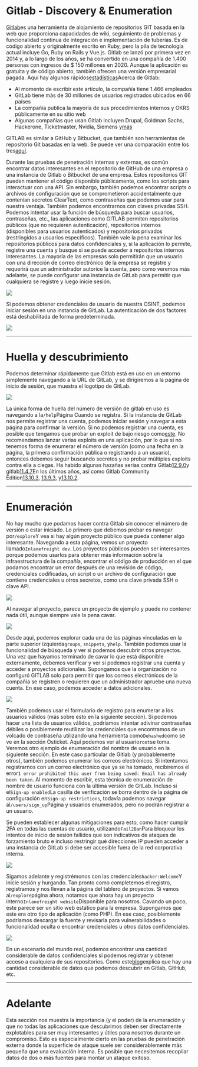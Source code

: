 # Gitlab - Discovery & Enumeration

[Gitlab](https://about.gitlab.com/)es una herramienta de alojamiento de repositorios GIT basada en la web que proporciona capacidades de wiki, seguimiento de problemas y funcionalidad continua de integración e implementación de tuberías. Es de código abierto y originalmente escrito en Ruby, pero la pila de tecnología actual incluye Go, Ruby on Rails y Vue.js. Gitlab se lanzó por primera vez en 2014 y, a lo largo de los años, se ha convertido en una compañía de 1.400 personas con ingresos de $ 150 millones en 2020. Aunque la aplicación es gratuita y de código abierto, también ofrecen una versión empresarial pagada. Aquí hay algunos rápidos[estadísticas](https://about.gitlab.com/company/)Acerca de Gitlab:

- Al momento de escribir este artículo, la compañía tiene 1.466 empleados
- GitLab tiene más de 30 millones de usuarios registrados ubicados en 66 países
- La compañía publica la mayoría de sus procedimientos internos y OKRS públicamente en su sitio web
- Algunas compañías que usan Gitlab incluyen Drupal, Goldman Sachs, Hackerone, Ticketmaster, Nvidia, Siemens y[más](https://about.gitlab.com/customers/)

GITLAB es similar a GitHub y Bitbucket, que también son herramientas de repositorio Git basadas en la web. Se puede ver una comparación entre los tres[aquí](https://stackshare.io/stackups/bitbucket-vs-github-vs-gitlab).

Durante las pruebas de penetración internas y externas, es común encontrar datos interesantes en el repositorio de GitHub de una empresa o una instancia de Gitlab o Bitbucket de una empresa. Estos repositorios GIT pueden mantener el código disponible públicamente, como los scripts para interactuar con una API. Sin embargo, también podemos encontrar scripts o archivos de configuración que se comprometieron accidentalmente que contenían secretos ClearText, como contraseñas que podemos usar para nuestra ventaja. También podemos encontrarnos con claves privadas SSH. Podemos intentar usar la función de búsqueda para buscar usuarios, contraseñas, etc., las aplicaciones como GITLAB permiten repositorios públicos (que no requieren autenticación), repositorios internos (disponibles para usuarios autenticados) y repositorios privados (restringidos a usuarios específicos). También vale la pena examinar los repositorios públicos para datos confidenciales y, si la aplicación lo permite, registre una cuenta y busque si se puede acceder a repositorios internos interesantes. La mayoría de las empresas solo permitirán que un usuario con una dirección de correo electrónico de la empresa se registre y requerirá que un administrador autorice la cuenta, pero como veremos más adelante, se puede configurar una instancia de GitLab para permitir que cualquiera se registre y luego inicie sesión.

![](https://academy.hackthebox.com/storage/modules/113/gitlab_signup_res.png)

Si podemos obtener credenciales de usuario de nuestra OSINT, podemos iniciar sesión en una instancia de GitLab. La autenticación de dos factores está deshabilitada de forma predeterminada.

![](https://academy.hackthebox.com/storage/modules/113/gitlab_2fa.png)

---

# **Huella y descubrimiento**

Podemos determinar rápidamente que Gitlab está en uso en un entorno simplemente navegando a la URL de GitLab, y se dirigiremos a la página de inicio de sesión, que muestra el logotipo de GitLab.

![](https://academy.hackthebox.com/storage/modules/113/gitlab_login.png)

La única forma de huella del número de versión de gitlab en uso es navegando a la`/help`Página Cuando se registra. Si la instancia de GitLab nos permite registrar una cuenta, podemos iniciar sesión y navegar a esta página para confirmar la versión. Si no podemos registrar una cuenta, es posible que tengamos que probar un exploit de bajo riesgo como[este](https://www.exploit-db.com/exploits/49821). No recomendamos lanzar varias exploits en una aplicación, por lo que si no tenemos forma de enumerar el número de versión (como una fecha en la página, la primera confirmación pública o registrando a un usuario), entonces debemos seguir buscando secretos y no probar múltiples exploits contra ella a ciegas. Ha habido algunas hazañas serias contra Gitlab[12.9.0](https://www.exploit-db.com/exploits/48431)y gitlab[11.4.7](https://www.exploit-db.com/exploits/49257)En los últimos años, así como Gitlab Community Edition[13.10.3](https://www.exploit-db.com/exploits/49821), [13.9.3](https://www.exploit-db.com/exploits/49944), y[13.10.2](https://www.exploit-db.com/exploits/49951).

---

# **Enumeración**

No hay mucho que podamos hacer contra Gitlab sin conocer el número de versión o estar iniciado. Lo primero que debemos probar es navegar por`/explore`Y vea si hay algún proyecto público que pueda contener algo interesante. Navegando a esta página, vemos un proyecto llamado`Inlanefreight dev`. Los proyectos públicos pueden ser interesantes porque podemos usarlos para obtener más información sobre la infraestructura de la compañía, encontrar el código de producción en el que podamos encontrar un error después de una revisión de código, credenciales codificadas, un script o un archivo de configuración que contiene credenciales u otros secretos, como una clave privada SSH o clave API.

![](https://academy.hackthebox.com/storage/modules/113/gitlab_explore.png)

Al navegar al proyecto, parece un proyecto de ejemplo y puede no contener nada útil, aunque siempre vale la pena cavar.

![](https://academy.hackthebox.com/storage/modules/113/gitlab_example.png)

Desde aquí, podemos explorar cada una de las páginas vinculadas en la parte superior izquierda`groups`, `snippets`, y`help`. También podemos usar la funcionalidad de búsqueda y ver si podemos descubrir otros proyectos. Una vez que hayamos terminado de cavar lo que está disponible externamente, debemos verificar y ver si podemos registrar una cuenta y acceder a proyectos adicionales. Supongamos que la organización no configuró GITLAB solo para permitir que los correos electrónicos de la compañía se registren o requieren que un administrador apruebe una nueva cuenta. En ese caso, podemos acceder a datos adicionales.

![](https://academy.hackthebox.com/storage/modules/113/gitlab_signup.png)

También podemos usar el formulario de registro para enumerar a los usuarios válidos (más sobre esto en la siguiente sección). Si podemos hacer una lista de usuarios válidos, podríamos intentar adivinar contraseñas débiles o posiblemente reutilizar las credenciales que encontramos de un volcado de contraseña utilizando una herramienta como`Dehashed`como se ve en la sección Osticket. Aquí podemos ver al usuario`root`se toma. Veremos otro ejemplo de enumeración del nombre de usuario en la siguiente sección. En este caso particular de Gitlab (y probablemente otros), también podemos enumerar los correos electrónicos. Si intentamos registrarnos con un correo electrónico que ya se ha tomado, recibiremos el error`1 error prohibited this user from being saved: Email has already been taken`. Al momento de escribir, esta técnica de enumeración de nombre de usuario funciona con la última versión de GitLab. Incluso si el`Sign-up enabled`La casilla de verificación se borra dentro de la página de configuración en`Sign-up restrictions`, todavía podemos navegar al`/users/sign_up`Página y usuarios enumerados, pero no podrán registrar a un usuario.

Se pueden establecer algunas mitigaciones para esto, como hacer cumplir 2FA en todas las cuentas de usuario, utilizando`Fail2Ban`Para bloquear los intentos de inicio de sesión fallidos que son indicativos de ataques de forzamiento bruto e incluso restringir qué direcciones IP pueden acceder a una instancia de GitLab si debe ser accesible fuera de la red corporativa interna.

![](https://academy.hackthebox.com/storage/modules/113/gitlab_taken2.png)

Sigamos adelante y registrémonos con las credenciales`hacker:Welcome`Y inicie sesión y hurgando. Tan pronto como completemos el registro, registramos y nos llevan a la página del tablero de proyectos. Si vamos al`/explore`página ahora, notamos que ahora hay un proyecto interno`Inlanefreight website`Disponible para nosotros. Cavando un poco, este parece ser un sitio web estático para la empresa. Supongamos que este era otro tipo de aplicación (como PHP). En ese caso, posiblemente podríamos descargar la fuente y revisarla para vulnerabilidades o funcionalidad oculta o encontrar credenciales u otros datos confidenciales.

![](https://academy.hackthebox.com/storage/modules/113/gitlab_internal.png)

En un escenario del mundo real, podemos encontrar una cantidad considerable de datos confidenciales si podemos registrar y obtener acceso a cualquiera de sus repositorios. Como este[blog](https://tillsongalloway.com/finding-sensitive-information-on-github/index.html)explica que hay una cantidad considerable de datos que podemos descubrir en Gitlab, GitHub, etc.

---

# **Adelante**

Esta sección nos muestra la importancia (y el poder) de la enumeración y que no todas las aplicaciones que descubrimos deben ser directamente explotables para ser muy interesantes y útiles para nosotros durante un compromiso. Esto es especialmente cierto en las pruebas de penetración externa donde la superficie de ataque suele ser considerablemente más pequeña que una evaluación interna. Es posible que necesitemos recopilar datos de dos o más fuentes para montar un ataque exitoso.